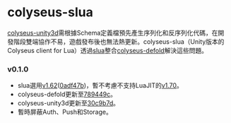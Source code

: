 # colyseus-slua
[colyseus-unity3d](https://github.com/colyseus/colyseus-unity3d)需根據Schema定義檔預先產生序列化和反序列化代碼，在開發階段雙端協作不易，遊戲發布後也無法熱更新。colyseus-slua（Unity版本的Colyseus client for Lua）透過[slua](https://github.com/pangweiwei/slua)整合[colyseus-defold](https://github.com/colyseus/colyseus-defold)解決這些問題。
### v0.1.0
- slua選用[v1.62](https://github.com/chsqn/slua/tree/v1.6.2)([0adf47b](https://github.com/chsqn/slua/commit/0adf47bb411adf7b70ad78a717788d7e7ba904e6))，暫不考慮不支持LuaJIT的[v1.70](https://github.com/pangweiwei/slua/releases/tag/v1.7.0)。
- colyseus-defold更新至[789449c](https://github.com/colyseus/colyseus-defold/commit/789449cdeb5e9d804889e50b2e160ba602e7e3ef)。
- colyseus-unity3d更新至[30c9b7d](https://github.com/colyseus/colyseus-unity3d/commit/30c9b7d8e8259a7516fafcbd26179a0ab6a91ec9)。
- 暫時屏蔽Auth、Push和Storage。
